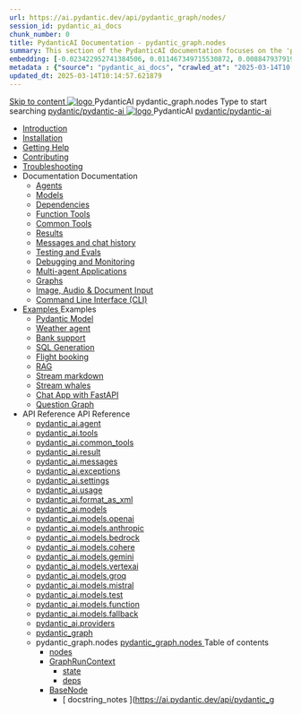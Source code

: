 ```yaml
---
url: https://ai.pydantic.dev/api/pydantic_graph/nodes/
session_id: pydantic_ai_docs
chunk_number: 0
title: PydanticAI Documentation - pydantic_graph.nodes
summary: This section of the PydanticAI documentation focuses on the 'pydantic_graph.nodes' API. It includes navigation links to various resources such as installation guides, getting help, contributing, and troubleshooting, as well as other related documentation topics like agents and models.
embedding: [-0.023422952741384506, 0.011467349715530872, 0.008847937919199467, -0.03507504612207413, 0.027474135160446167, 0.00338808074593544, -0.03811013326048851, 0.020110750570893288, -0.002048683585599065, 0.028107544407248497, 0.010510638356208801, -0.05014491453766823, 0.0050045945681631565, -0.03589320182800293, 0.02821311168372631, -0.018091756850481033, -0.021417155861854553, 0.008577419444918633, 0.015808843076229095, 0.05452599748969078, 0.052097927778959274, -0.0023307488299906254, 0.030799534171819687, 0.0221957229077816, 0.002475905232131481, 0.026893509551882744, 0.016970094293355942, 0.03367627039551735, 0.023568108677864075, -0.010668990202248096, 0.03114263154566288, -0.014014183543622494, -0.029110442847013474, 0.018170934170484543, 0.018804343417286873, -0.0035662271548062563, -0.00738977687433362, 0.01422531995922327, 0.0016173383919522166, 0.034890301525592804, 0.004645002540200949, -0.028424248099327087, 0.014555221423506737, 0.006875131744891405, -0.06355208158493042, -0.01517543476074934, 0.0011480546090751886, 0.03560288995504379, 0.006703583057969809, 0.00596460560336709, -0.07885947823524475, 0.004651600494980812, -0.026194119825959206, 0.013657891191542149, -0.05318000167608261, 0.011704878881573677, -0.027764447033405304, 0.014673985540866852, -0.00868298765271902, -0.030456436797976494, 0.03153851255774498, 0.012589012272655964, -0.007178640458732843, 0.08429624140262604, -0.037767037749290466, 0.01434408500790596, -0.060332249850034714, 0.013776655308902264, -0.052731335163116455, -0.028028367087244987, 0.05133255571126938, 0.053523097187280655, -0.036473825573921204, -0.04927397519350052, -0.001649503712542355, -0.03206635266542435, 0.04943232983350754, 0.07627305388450623, -0.024755751714110374, -0.042675960808992386, 0.017959797754883766, 0.05262576788663864, 0.0020899211522191763, -0.015320590697228909, -0.01422531995922327, -0.057165201753377914, -0.024439048022031784, -0.014172536320984364, -0.024597400799393654, -0.036737747490406036, -0.004786859732121229, -0.015901215374469757, -0.020321886986494064, 0.008900722488760948, 0.07395055145025253, 0.031327374279499054, 0.01741875894367695, 0.0020882717799395323, -0.027368566021323204, 0.005278411787003279, 0.019266203045845032, -0.04658198729157448, -0.05584559962153435, 0.015742864459753036, 0.028635384514927864, 0.006311001256108284, 0.010550226084887981, 0.013479745015501976, -0.009059074334800243, 0.001523316721431911, -0.10979097336530685, -0.01879114657640457, 0.0024033270310610533, 0.03795178234577179, -0.06012111157178879, -0.038083743304014206, -0.02077055163681507, 0.0056182099506258965, 0.03174964711070061, -0.028793737292289734, -0.030482828617095947, 0.0002055694058071822, 0.0057369740679860115, 0.021192824468016624, 0.030245300382375717, 0.01689091883599758, -0.006208732258528471, -0.010378677397966385, -0.03861158341169357, -0.0214039608836174, 0.005703983828425407, -0.019596105441451073, 0.012358082458376884, -0.03462638333439827, -0.02329099364578724, 0.002513843821361661, -0.042042553424835205, 0.0017385769169777632, -0.016297096386551857, 0.017497936263680458, 0.025244005024433136, -0.0531008243560791, 0.007033484056591988, 0.040379852056503296, -0.014014183543622494, 0.026576803997159004, -0.04645002633333206, 0.03869076073169708, -0.05275772884488106, 0.029664674773812294, 0.06376321613788605, 0.024135539308190346, -0.01537337526679039, -0.02322501316666603, -0.044417835772037506, -0.011625702492892742, 0.017458347603678703, 0.005120059475302696, 0.003487050998955965, -0.03869076073169708, -0.013169637881219387, 0.05017130449414253, -0.00758771738037467, -0.0013229020405560732, -0.015558118931949139, 0.005275113042443991, -0.07257816195487976, -0.02995498850941658, -0.03739754855632782, -0.05220349505543709, 0.004328297916799784, -0.05420929193496704, -0.03098427876830101, 0.02995498850941658, 0.015360179357230663, -0.00919103529304266, -0.03686970844864845, -0.002786011900752783, -0.014159340411424637, -0.011414566077291965, -0.0206121988594532, -0.0012321793474256992, -0.032145529985427856, -0.021984586492180824, -0.015346982516348362, 0.0005991822108626366, 0.007475551217794418, 0.00923062302172184, -0.021733861416578293, 0.028318680822849274, 0.021126843988895416, 0.02750052697956562, 0.033861011266708374, 0.015056670643389225, 0.02360769733786583, -0.033940188586711884, 0.06054338440299034, 0.014132948592305183, 0.008412469178438187, 0.02837146446108818, 0.0002818589564412832, 0.008861133828759193, 0.01164549682289362, 0.03043004497885704, 0.0013641396071761847, -0.03262058645486832, 0.022789543494582176, -0.021456744521856308, -0.00799679383635521, -0.02979663573205471, 0.027870016172528267, -0.06228526309132576, -0.00839927326887846, 0.0012115604477003217, 0.004282111767679453, 0.004447062034159899, -0.07004452496767044, 0.028793737292289734, 0.0015274405013769865, 0.027711663395166397, -0.029189618304371834, 0.05212431773543358, 0.03781982138752937, 0.013453352265059948, 0.009019486606121063, -0.00800339225679636, 0.01814454048871994, -0.04447061941027641, 0.01616513729095459, 0.04484010860323906, 0.0011233120458200574, -0.006357187405228615, 0.0007995969499461353, -0.028477033600211143, -0.015558118931949139, -0.054948270320892334, -0.0005748520488850772, -0.019688475877046585, 0.024373067542910576, -0.030245300382375717, -0.029110442847013474, -0.023832030594348907, 0.005802954081445932, 0.0428079217672348, 0.04101325944066048, 0.0022152834571897984, -0.01792020909488201, -0.027131037786602974, 0.015228218398988247, 0.05959327146410942, 0.05484269931912422, 0.008214528672397137, 0.008940310217440128, -0.005905223544687033, -0.010537030175328255, -0.026167728006839752, -0.008801751770079136, -0.001000424032099545, 0.004067676141858101, 0.012661591172218323, 0.01727360300719738, 0.030878709629178047, -0.01129580195993185, -0.03011334128677845, -0.018685579299926758, -0.024518223479390144, 0.0023967288434505463, 0.017946600914001465, -0.06075452268123627, -0.0737394168972969, 0.02726299874484539, 0.0217866450548172, 0.06830265372991562, -0.03510143980383873, -0.03130098432302475, 0.004311802797019482, 0.01054362766444683, 0.03494308888912201, 0.021034471690654755, -0.018527226522564888, 0.01307066809386015, 0.03227749094367027, 0.06824986636638641, 0.03613073006272316, -0.019794045016169548, 0.027711663395166397, -0.0033221004996448755, 0.0024297190830111504, 0.0033171521499753, -0.013275206089019775, 0.039350561797618866, 0.009322995319962502, 0.03977283462882042, -0.025375965982675552, 0.025217613205313683, -0.046793121844530106, 0.05690127983689308, 0.012767159380018711, 0.04724178835749626, -0.03198717534542084, 0.02591700293123722, -0.01196879893541336, 0.00412375945597887, -0.01871197111904621, 0.006515539716929197, 0.006733274087309837, -0.005826047156006098, -0.009138250723481178, 0.04507763683795929, -0.021364372223615646, -0.018514029681682587, 0.01799938455224037, -0.023396560922265053, -0.023818833753466606, -0.031010670587420464, 0.0005443362169899046, 0.08603811264038086, -0.018184129148721695, 0.015043473802506924, -0.02162829227745533, -0.053127218037843704, -0.06360486149787903, 0.06756367534399033, 0.03262058645486832, -0.04328297823667526, 0.0030763244722038507, 0.016521429643034935, 0.008168342523276806, 0.006941111758351326, -0.005700685083866119, 0.026286492124199867, -0.03446802869439125, -0.00299219973385334, 0.042675960808992386, -0.0021954895928502083, -0.03504865616559982, -0.008900722488760948, 0.05080471560359001, -0.021179627627134323, 0.03209274634718895, -0.04272874444723129, -0.050435226410627365, -0.021456744521856308, -0.0340721495449543, -0.02971746027469635, 0.03510143980383873, -0.011210027150809765, 0.038532406091690063, -0.02194499783217907, 0.015888020396232605, 0.0007740296423435211, -0.014264908619225025, 0.0221825260668993, 0.025415554642677307, -0.01855361834168434, -0.003876333823427558, 0.008603811264038086, -0.020876118913292885, -0.009164642542600632, 0.03536536172032356, -0.06550509482622147, -0.02496688812971115, -0.009448357857763767, -0.0014383672969415784, -0.017326386645436287, -0.016059568151831627, -0.03159129619598389, 0.012470248155295849, 0.03504865616559982, 0.004585620481520891, 0.035312578082084656, 0.012034779414534569, 0.001378160435706377, -0.02075735479593277, -0.010537030175328255, -0.03892828896641731, -0.03380822762846947, -0.027632486075162888, 0.0024956990964710712, 0.04462897405028343, 0.006528735626488924, -0.008300302550196648, 0.020717767998576164, 0.018566813319921494, 0.030720358714461327, -0.007356786634773016, -0.01632348820567131, 0.011262811720371246, -0.0038268486969172955, 0.05568724498152733, 0.028872912749648094, -0.030086947605013847, -0.00799679383635521, 0.0010573319159448147, 0.01933218352496624, 0.006119658704847097, -0.005390578415244818, -0.0033039560075849295, 0.0673525407910347, 0.018487637862563133, -0.00903928093612194, 0.00033237499883398414, -0.02797558344900608, 0.014792749658226967, -0.010385275818407536, 0.011566320434212685, 0.06281310319900513, 0.03264697641134262, -0.007402972783893347, -0.014990690164268017, 0.027843622490763664, 0.0028717860113829374, -0.013710674829781055, -0.04090769216418266, -0.017788248136639595, -0.0506991483271122, 0.01910785213112831, 0.015835236757993698, -0.014304496347904205, 0.03388740494847298, -0.007231424562633038, -0.06149350106716156, -0.04088130220770836, -0.013618302531540394, -0.06466054916381836, 0.04779602214694023, 0.06212690845131874, -0.025639886036515236, 0.013842635788023472, -0.047030650079250336, 0.030139733105897903, 0.05061997100710869, 0.039640873670578, 0.00115382787771523, 0.049485113471746445, -0.024293892085552216, 0.00677616149187088, 0.022327682003378868, -0.002630958566442132, 0.0023208516649901867, 0.027078254148364067, -0.06634964048862457, -0.01557131577283144, 0.006132855080068111, -0.017339583486318588, -0.03771425411105156, 0.007178640458732843, -0.05563446134328842, -0.02637886442244053, -0.026405256241559982, 0.005021089222282171, 0.0099102184176445, -0.028160328045487404, 0.009375778958201408, -0.03679053112864494, -0.028872912749648094, 0.06619128584861755, 0.017722267657518387, 0.05006573721766472, -0.006954307667911053, 0.03354430943727493, 0.02528359368443489, -0.042438432574272156, 0.03581402450799942, -0.02805475890636444, -0.004941913299262524, -0.0017072363989427686, -0.0037443735636770725, 0.023568108677864075, 0.022222114726901054, 0.052256278693675995, -0.04032706841826439, -0.023040268570184708, -0.03380822762846947, 0.003036736510694027, -0.014172536320984364, 0.004031387157738209, 0.034441638737916946, 0.0016148642171174288, 0.01649503782391548, -0.002277964726090431, -0.02148313634097576, 0.006202134303748608, 0.003559629200026393, 0.040300674736499786, 0.05127977207303047, 0.013011286035180092, -0.013657891191542149, -0.00019134243484586477, 0.023990383371710777, -0.034204110503196716, 0.0027695167809724808, 0.03818931058049202, -0.015742864459753036, 0.027315782383084297, 0.02377924695611, -0.05737634003162384, -0.012285503558814526, -0.010913116857409477, -0.027289390563964844, -0.012424062006175518, -0.007264414336532354, -0.027051862329244614, 0.04127718135714531, 0.0013179534580558538, -0.060490600764751434, 0.01893630251288414, 0.009507739916443825, -0.001640431466512382, 0.04270235449075699, -0.046397242695093155, 0.0037146825343370438, 0.005895326379686594, 0.023343777284026146, 0.018038973212242126, 0.041488319635391235, 0.008927114307880402, 0.013255411759018898, -0.006413270719349384, -0.006660696119070053, 0.01561090350151062, -0.0257454551756382, 0.006954307667911053, -0.01759030856192112, 0.008729173801839352, -0.013466548174619675, -0.005661096889525652, -0.029691068455576897, -0.0018886817852035165, -0.004206234589219093, 0.017788248136639595, -0.0033204511273652315, 0.030139733105897903, 0.004641703329980373, -0.06186299026012421, 0.0116850845515728, 0.01989961415529251, -0.00844545941799879, -0.02131158858537674, -0.005070574581623077, -0.012786952778697014, 0.020110750570893288, -0.03615712374448776, 0.004272214602679014, -0.009507739916443825, 0.0022400261368602514, 0.017062466591596603, -0.01592760905623436, 0.001568678067997098, 0.0356556735932827, 0.06524117290973663, -0.019068263471126556, 0.01355232298374176, -0.03742394223809242, -0.001315479283221066, 0.017168035730719566, -0.02029549330472946, -0.023673677816987038, 0.03145933523774147, 0.014410064555704594, -0.00878855586051941, -0.014713573269546032, 0.035470928996801376, 0.038769934326410294, -0.011005489155650139, 0.06587458401918411, 0.032910898327827454, -0.018038973212242126, -0.029849419370293617, -0.018883518874645233, -0.0011101160198450089, -0.0001359809684799984, 0.0030317879281938076, -0.014238516800105572, 0.0007365033961832523, -0.018250109627842903, -0.017220819368958473, -0.005021089222282171, -0.021364372223615646, -0.0110978614538908, -0.030482828617095947, -0.03388740494847298, 0.018012581393122673, 0.0017517729429528117, -0.03921860083937645, 0.025138437747955322, -0.01252303272485733, 0.004272214602679014, 0.008709379471838474, -0.013869027607142925, 0.02360769733786583, -0.019068263471126556, -0.011619104072451591, -0.015901215374469757, -0.016838135197758675, -0.021575508639216423, 0.031010670587420464, -0.029691068455576897, -0.047030650079250336, 0.03969365730881691, 0.0005880480748601258, -0.017709072679281235, -0.010979097336530685, 0.043151017278432846, -0.00011206316412426531, 0.0010383626213297248, -0.0072182281874120235, 0.005380681250244379, -0.02392440289258957, 0.015544923022389412, -0.029849419370293617, 0.001990951132029295, -0.004707683809101582, -0.03995757922530174, 0.003252821508795023, 0.04143553599715233, -0.04328297823667526, 0.016455449163913727, 0.052968863397836685, -0.05753469094634056, 0.011440957896411419, 0.01855361834168434, -0.004179842304438353, 0.002814053324982524, -0.02289511263370514, 0.015109454281628132, -0.011157243512570858, -0.026048963889479637, -0.0225784070789814, -0.017709072679281235, -0.03792538866400719, 0.02637886442244053, 0.03383462131023407, 0.012496639974415302, -0.03174964711070061, 0.010028982535004616, -0.010121354833245277, -0.03196078538894653, 0.005595116876065731, -0.025930199772119522, 0.008458655327558517, 0.02447863481938839, -0.021905409172177315, -0.029268793761730194, 0.025798238813877106, -0.04191059246659279, -0.012542826123535633, 0.008748968131840229, 0.019675280898809433, -0.00677616149187088, 0.0005641302559524775, 0.01972806453704834, 0.01477955374866724, -0.002263119211420417, -0.010985694825649261, -0.0108933225274086, -0.015254611149430275, -0.034520816057920456, -0.015544923022389412, 0.012687982991337776, -0.041646670550107956, 0.026919901371002197, 0.02599617838859558, -0.029902204871177673, -0.0483238622546196, 0.013334588147699833, 0.03536536172032356, 0.04784880578517914, -0.0005571198998950422, 0.018751557916402817, -0.015320590697228909, 0.04090769216418266, 0.030720358714461327, 0.029031265527009964, 0.008069372735917568, -0.013492940925061703, 0.011302399449050426, -0.04056459665298462, -0.013671087101101875, 0.030086947605013847, -0.006264815106987953, 0.0017451749881729484, -0.07088907063007355, 0.06318259239196777, 0.08978579193353653, -0.014159340411424637, 0.007238022517412901, 0.019226616248488426, 0.02107406035065651, 0.026603195816278458, 0.015109454281628132, -0.014885121956467628, 0.016336685046553612, -0.016033176332712173, 0.009250417351722717, -0.0027035365346819162, -0.01877795159816742, 0.041884198784828186, -0.01124961581081152, -0.10192613303661346, -0.03354430943727493, -0.005416970234364271, -0.016930505633354187, 0.015795648097991943, -0.015637295320630074, 0.0006070173694752157, 0.008748968131840229, 0.011355184018611908, 0.031195415183901787, -0.05061997100710869, -0.010339089669287205, 0.020427454262971878, -0.03581402450799942, 0.01687772199511528, -0.016692977398633957, 0.0026392058935016394, 0.014198928140103817, 0.012008387595415115, -0.004522939212620258, -0.02552112191915512, -0.03296368196606636, 0.02154911682009697, -0.001684968126937747, 0.005806253291666508, -0.006165844853967428, -0.012866129167377949, -0.006099864840507507, 0.011671888642013073, -0.01378985121846199, -0.008458655327558517, -0.014528828673064709, -0.0005661921459250152, -0.00225652102380991, -0.005360887385904789, 0.011315595358610153, -0.002865188056603074, -0.054789915680885315, 0.029295187443494797, -0.03845323249697685, 0.005354288965463638, -0.027368566021323204, 0.002729928819462657, -0.011467349715530872, -0.028477033600211143, -0.03074675053358078, -0.04716261103749275, -0.0016462047351524234, 0.02639205940067768, -0.006607912015169859, -0.004427268169820309, -0.01157291792333126, 0.009949807077646255, -0.01949053630232811, -0.03789899870753288, 0.023911206051707268, 0.004760467913001776, 0.001333623775281012, 0.005832645110785961, -0.01129580195993185, 0.01600678451359272, -0.02077055163681507, -0.0033666370436549187, -0.03335956484079361, 0.03106345422565937, 0.018408462405204773, -0.0103060994297266, 0.005967904347926378, 0.00021113647380843759, -0.023660480976104736, 0.009936610236763954, -0.014212124049663544, -0.005192637909203768, 0.012925511226058006, 0.024505028501152992, 0.015149042010307312, -0.02289511263370514, 0.023436149582266808, -0.06244361400604248, 0.009151446633040905, -0.0035761240869760513, -0.0048726340755820274, 0.004536135122179985, 0.011440957896411419, -0.012932109646499157, 0.01497749425470829, 0.002965807681903243, 0.009732072241604328, -0.03481112793087959, -0.04217451065778732, -0.01359191071242094, -0.06703583151102066, -0.009184436872601509, 0.010932911187410355, -0.005261917132884264, 0.019147438928484917, -0.034204110503196716, 0.005050780717283487, -0.11063551902770996, 7.025855302345008e-05, 0.011513535864651203, -0.005374083295464516, 0.05521218851208687, -0.03481112793087959, 0.026590000838041306, 0.010286305099725723, 0.026735156774520874, -0.026893509551882744, 0.0049880994483828545, 0.011427761986851692, -0.04098686948418617, -0.01654782146215439, 0.02425430342555046, -0.020493434742093086, 0.047584883868694305, -0.00657822098582983, 0.02987581118941307, -0.008108960464596748, -0.016363076865673065, 0.01458161324262619, -0.01394820399582386, 0.04191059246659279, -0.009784855879843235, 0.0023934298660606146, 0.0003496948047541082, 0.024373067542910576, 0.027949191629886627, 0.03663218021392822, -0.02044065110385418, -0.04618610441684723, -0.04344132915139198, 0.03842683881521225, -0.013380774296820164, 0.04447061941027641, 0.003625609213486314, 0.023832030594348907, 0.015650492161512375, 0.008353087119758129, 0.02519122138619423, -0.0257454551756382, -0.0016824938356876373, 0.01600678451359272, 0.012509836815297604, 0.015954000875353813, -0.020480237901210785, -0.0030185917858034372, -0.010385275818407536, 0.010635999962687492, 0.01608595997095108, 0.02821311168372631, -0.006146050989627838, 0.0027183822821825743, 0.047189004719257355, 0.024848124012351036, -0.049326758831739426, -0.010603009723126888, -0.0012016635155305266, 0.012054573744535446, 0.006449559703469276, 0.007092866115272045, -0.0012239317875355482, -0.015505335293710232, -0.02908405102789402, -0.016415860503911972, -0.022947896271944046, 0.00453943433240056, -0.006624407134950161, -0.0026375565212219954, -0.014132948592305183, 0.02305346354842186, -0.002433018060401082, -0.03193439170718193, -0.002353841904550791, 0.03233027458190918, -0.013288401998579502, -0.016059568151831627, 0.011203429661691189, -0.03364987671375275, 0.02734217420220375, -0.0221825260668993, -0.019688475877046585, 0.029691068455576897, -0.0014350683195516467, -0.007831843569874763, 0.002904776018112898, -0.01567688398063183, 0.004090769216418266, -0.0053377943113446236, 0.006739872507750988, -0.022842327132821083, -0.005809552036225796, 0.016917310655117035, -0.029031265527009964, -0.0017187829362228513, 0.010860332287847996, 0.020071161910891533, 0.02281593531370163, -0.005314701236784458, 0.031432945281267166, 0.027394957840442657, 0.002891580108553171, 0.0332803875207901, -0.03288450837135315, 0.041884198784828186, 0.0014853781322017312, -0.03998396918177605, -0.028107544407248497, 0.027843622490763664, 0.009778258390724659, 0.021654685959219933, -0.008023186586797237, -0.028740953654050827, -0.04761127755045891, -0.005928316619247198, 0.04557908698916435, -0.000955062685534358, -0.05159647762775421, -0.02036147378385067, 0.007858236320316792, -0.017735464498400688, 0.0014474395429715514, 0.053839802742004395, 0.003272615373134613, 0.010576617904007435, -0.0044602579437196255, 0.00360581511631608, -0.013499538414180279, 0.00931639689952135, 0.0107019804418087, 0.00522892689332366, -0.04325658455491066, 0.045209597796201706, -0.013565518893301487, 0.0014680583262816072, 0.04684590548276901, -0.03436246141791344, 0.008056175895035267, 0.008122156374156475, 0.016270704567432404, -0.019952397793531418, 0.0005917594535276294, -0.006835543550550938, -0.045130424201488495, 0.017484739422798157, 0.0007472251891158521, -0.01632348820567131, 0.007079670205712318, -0.02036147378385067, 0.01711525022983551, -0.0072974045760929585, -0.0064858486875891685, 0.025732258334755898, 0.00721163023263216, 0.018329285085201263, -0.0050870697014033794, -0.034995872527360916, -0.02306666038930416, 0.017735464498400688, -0.021839430555701256, 0.025692669674754143, 0.0027893108781427145, -0.021984586492180824, -0.018368873745203018, -0.00903268251568079, -0.01694370247423649, -0.009151446633040905, -0.03668496385216713, -0.001450738520361483, -0.012199729681015015, 0.027790838852524757, 0.03219831362366676, 0.06138793006539345, 0.024623792618513107, 0.09295283257961273, 0.05133255571126938, 0.007924215868115425, -0.036579396575689316, 0.0016346581978723407, -0.009059074334800243, -0.033412348479032516, 0.023251404985785484, 0.011704878881573677, 0.04404834657907486, -0.005552229471504688, -0.0009633101872168481, 0.02805475890636444, -0.018263306468725204, 0.033729054033756256, 0.03718641400337219, 0.009092064574360847, -0.007343590725213289, 0.039640873670578, 0.01315644197165966, 0.007020288147032261, 0.009454955346882343, 0.008557625114917755, -0.0038895297329872847, 0.004918820224702358, 0.013605106621980667, 0.028661776334047318, 0.01311685424298048, -0.02401677519083023, 0.03481112793087959, 0.023752853274345398, -0.004549331497400999, -0.019820436835289, 0.01996559277176857, 0.02344934456050396, 0.013895419426262379, 0.0017748660175129771, -0.007944010198116302, -0.0038235497195273638, -0.018263306468725204, 0.02164148911833763, -0.00011690858082147315, -0.014528828673064709, -0.0036849912721663713, 0.005911821499466896, -0.02987581118941307, -0.02172066457569599, 0.0003478391154203564, 0.023119444027543068, -0.011223223991692066, 0.016521429643034935, 0.0024742556270211935, 0.028477033600211143, -0.002929518697783351, -0.00463510537520051, -0.01414614450186491, 0.019820436835289, -0.02566627785563469, 0.0016791948582977057, 0.03423050045967102, -0.002243325114250183, 0.036236297339200974, 0.013479745015501976, 0.01402737945318222, -0.0007773286197334528, -0.029347971081733704, 0.005941512528806925, 0.0016692978097125888, -0.030931495130062103, 0.004968305118381977, 0.014858730137348175, 0.006429765839129686, 0.0420161597430706, -0.00045320115168578923, -0.025415554642677307, -0.020018378272652626, 0.013882223516702652, 0.025098849087953568, -0.0210080798715353, -0.012773756869137287, -0.009652895852923393, 0.03494308888912201, -0.0008692884584888816, -0.00369488843716681, 0.013097059912979603, 0.010807548649609089, 0.0428079217672348, 0.0037806625477969646, -0.01665339060127735, -0.003919220995157957, -0.011546526104211807, 0.00421943049877882, 0.0026375565212219954, 0.022050566971302032, 0.02757970243692398, -0.04959068074822426, 0.04391638934612274, 0.0001676308165770024, 0.010398471727967262, -0.03781982138752937, -0.020862923935055733, -0.01974126137793064, -0.037529509514570236, -0.0033600390888750553, -0.01776185631752014, -0.023185424506664276, -0.006875131744891405, -0.004981501493602991, 0.008814947679638863, -0.00517284357920289, -0.022763151675462723, -0.012879325076937675, -0.05101585388183594, -0.013578714802861214, 0.014119751751422882, 0.004859438166022301, -0.003323750104755163, 0.005779861006885767, -0.007759265601634979, 0.0023571408819407225, 0.004961707163602114, 0.012476846575737, 0.0037542704958468676, 0.012793551199138165, -0.03892828896641731, 0.01743195578455925, 0.007680089678615332, 0.0017732165288180113, 0.025481533259153366, 0.0072182281874120235, 0.002974055241793394, 0.005542332772165537, -0.09010249376296997, 0.019609300419688225, 0.0112892035394907, -0.0002633020339999348, -0.032462235540151596, -0.013539127074182034, 0.00967269018292427, 0.016758957877755165, 0.026880312711000443, -0.04067016392946243, -0.02187901735305786, -0.0340721495449543, 0.00495510920882225, 0.011078067123889923, 0.020955296233296394, 0.007818647660315037, 0.003244573948904872, 0.003318801522254944, -0.01941136084496975, 0.011460752226412296, -0.008293705061078072, 0.01687772199511528, -0.012945305556058884, 0.0029212711378932, 0.029110442847013474, -0.013473146595060825, 0.052652161568403244, -0.03299007564783096, 0.014172536320984364, -0.045684654265642166, -0.005885429214686155, -0.02107406035065651, -0.035207007080316544, -0.0004767065984196961, -0.002370336791500449, -0.01462120097130537, -0.01671936921775341, 0.031406551599502563, -0.015135846100747585, 0.017867425456643105, 0.001009496278129518, -0.012806747108697891, 0.0038268486969172955, 0.08408510684967041, -0.004453659988939762, -0.03631547465920448, 0.028107544407248497, 0.0038796328008174896, 0.021377569064497948, -0.002830548444762826, 0.010596412234008312, 0.006146050989627838, -0.021140040829777718, -0.02860899269580841, 0.027447743341326714, 0.00758771738037467, -0.0010169190354645252, -0.0011653744149953127, -0.01830289326608181, 0.00429530767723918, 0.006248319987207651, 0.01458161324262619, 0.005895326379686594, 0.02321181632578373, 0.054156508296728134, -0.025006476789712906, -0.00795720610767603, 0.014766357839107513, -0.0067827594466507435, 0.025098849087953568, -0.007336992770433426, 0.010246717371046543, 0.020585807040333748, 0.001207436784170568, -0.05790418013930321, -0.017880620434880257, -0.0006618633633479476, -0.039588090032339096, 0.018989088013768196, 0.003427668707445264, -0.012542826123535633, -0.007501943036913872, 0.018236912786960602, 0.03679053112864494, 0.010372079908847809, -0.013763459399342537, -0.005575322546064854, -0.007158846128731966, 0.024689771234989166, 0.02226170338690281, 0.0014136247336864471, 0.004011593293398619, -0.002081673825159669, -0.01664019376039505, 0.016679782420396805, 0.0013237267266958952, -0.01541296299546957, 0.0017996085807681084, -0.025890611112117767, 0.012549424543976784, 0.046634770929813385, 0.03979922831058502, 0.04286070540547371, -0.030720358714461327, 0.009560523554682732, 0.004786859732121229, 0.01576925627887249, -0.015967195853590965, -0.053839802742004395, 0.01702287793159485, -0.014080164022743702, 0.0021113648544996977, 0.03285811468958855, -0.023660480976104736, 0.002675495110452175, 0.006835543550550938, 0.0033666370436549187, 0.004034686367958784, 0.023739658296108246, -0.00966609176248312, -6.773274799343199e-05, 0.043863601982593536, 0.04272874444723129, -0.012470248155295849, -0.025719063356518745, -0.028899306431412697, 0.03929777815937996, -0.02645803987979889, -0.03890189528465271, 0.016217920929193497, 0.007548129186034203, -0.024307087063789368, 0.01799938455224037, 0.02757970243692398, 0.02226170338690281, -0.020071161910891533, 0.03834766149520874, 0.0008577419794164598, 0.009494544006884098, -0.01759030856192112, -0.006690387148410082, -0.013829439878463745, 0.018250109627842903, 0.015254611149430275, 0.0214039608836174, -0.031802430748939514, 0.014317692257463932, 0.010028982535004616, 0.009633101522922516, 0.003427668707445264, -0.012654992751777172, -0.030139733105897903, 0.030957886949181557, 0.01839526556432247, 0.020730962976813316, 0.012384474277496338, -0.017471544444561005, -0.021258804947137833, -0.005179441999644041, -0.024201519787311554, -0.008900722488760948, -0.04304545000195503, 0.010583216324448586, 0.00820133276283741, -0.03781982138752937, -0.005294906906783581, -0.030166124925017357, 0.0186327937990427, 0.01192921120673418, 0.03346513211727142, -0.008405870757997036, -0.021588705480098724, -0.001019393326714635, -0.005116760730743408, 0.020651787519454956, -0.003056530375033617, 0.004222729708999395, -0.0035662271548062563, 0.015188630670309067, 0.018909910693764687, -0.0032874608878046274, -0.04589579254388809, 0.014885121956467628, 0.004549331497400999, 0.02329099364578724, 0.001901877811178565, -0.013710674829781055, 0.017168035730719566, -0.011229821480810642, 0.02290830761194229, 0.015254611149430275, -0.007548129186034203, 0.01987322047352791, -0.013341186568140984, 0.00028144658426754177, -0.009850836358964443, 0.03185521811246872, 0.016033176332712173, -0.0776982232928276, 0.02075735479593277, -0.019820436835289, -0.015584511682391167, -0.016824938356876373, 0.0002597968268673867, 0.005512641742825508, -0.007633903529495001, -0.025336377322673798, 0.01925300806760788, 0.019688475877046585, -0.007264414336532354, 0.0017154839588329196, 0.013275206089019775, 0.0043579889461398125, 0.01917383074760437, -0.012879325076937675, 0.01192921120673418, 0.021285196766257286, 0.01276056095957756, -0.018421657383441925, -0.0010169190354645252, -0.02354171685874462, 0.006631005089730024, -0.008630204014480114, -0.04328297823667526, -0.023647285997867584, 0.007310600485652685, -0.02710464596748352, 0.0012849634513258934, 0.0017006383277475834, -0.032831721007823944, -0.013882223516702652, 0.007165444083511829, -0.03972005099058151, 0.0013113555032759905, -0.007897824048995972, -0.0008866082644090056, -0.00029794161673635244, -0.009837640449404716, 0.043546900153160095, -0.0027447743341326714, -0.007402972783893347, 0.025309985503554344, 0.018989088013768196, -0.016204724088311195, 0.009976198896765709, -0.007435963023453951, 0.007132454309612513, -0.021258804947137833, 0.017616700381040573, -0.01089992094784975, 0.02107406035065651, 0.0059448117390275, -0.014951102435588837, -0.010160943493247032, -0.0041402545757591724, 0.009817846119403839, -0.007323796860873699, 0.0034903499763458967, 0.011757662519812584, 0.0024396160151809454, 0.00986403226852417, 0.022050566971302032, -0.008920515887439251, -0.00011061984696425498, -0.003909323830157518, 0.00503098638728261, -0.027632486075162888, -0.0005595941329374909, -0.002144354861229658, 0.013763459399342537, -0.0006004193564876914, -0.02281593531370163, 0.012252514250576496, 0.041805021464824677, -0.01569007895886898, -0.006409971509128809, -0.0103060994297266, 0.001127435825765133, -0.007053277920931578, -0.022235309705138206, -0.02083653211593628, 0.02860899269580841, -0.01314984355121851, -0.009850836358964443, 0.0210080798715353, 0.0008132053771987557, 0.009527533315122128, -0.040221501141786575, -0.015624099411070347, 0.005532435607165098, -0.016297096386551857, -0.03631547465920448, 0.015782451257109642, 0.002515493193641305, 0.012008387595415115, -0.020031573250889778, -0.03320121020078659, 0.00301034445874393, -0.024755751714110374, 0.02512524090707302, -0.003506844863295555, -0.00369488843716681, -0.003020241390913725, -0.010734970681369305, 0.019134243950247765, -0.004410773050040007, -0.013440156355500221, 0.024861320853233337, 0.020889315754175186, -0.02344934456050396, 0.0032264292240142822, -0.06888327747583389, 0.0005162946763448417, 0.01567688398063183, 0.019820436835289, -0.008702781982719898, 0.002856940496712923, -0.004625208675861359, -0.0017105353763327003, 0.018738362938165665, -0.0023934298660606146, -0.0052256276831030846, -0.014489240944385529, 0.013684283010661602, -0.007086268160492182, -0.008181538432836533, 0.010398471727967262, 0.011203429661691189, 0.017339583486318588, -0.006007492542266846, 0.0051035648211836815, 0.006139453034847975, -0.00031340570421889424, 0.039429739117622375, 0.013050873763859272, 0.03050922229886055, -0.015228218398988247, 0.01910785213112831, 0.012384474277496338, 0.0016528028063476086, 0.0001605173310963437, 0.005393877159804106, 0.002469307044520974, -0.021219216287136078, -0.009679287672042847, 0.04586939886212349, 0.014937905594706535, -0.004549331497400999, 0.03227749094367027, 0.012424062006175518, 0.008920515887439251, -0.019675280898809433, 0.008174940943717957, 0.0022763151209801435, -0.012701178900897503, 0.003516742028295994, -0.01871197111904621, 0.03233027458190918, 0.02892569825053215, -0.0013484692899510264, 0.02940075471997261, -0.017537523061037064, 0.016904113814234734, 0.03240944817662239, -0.021826233714818954, 0.007145650219172239, 0.005905223544687033, 0.027922799810767174, 0.0021938399877399206, -0.03890189528465271, 0.003734476398676634, 0.01592760905623436, 0.0009352686465717852, 0.010556823574006557, 0.015742864459753036, 0.03874354436993599, -0.007937411777675152, 0.014476045034825802, -0.006393476389348507, -0.0019596104975789785, 0.009290005080401897, 0.024531420320272446, 0.011777456849813461, -0.03206635266542435, 0.010748166590929031, 0.011876426637172699, -0.0202163178473711, -0.003939014859497547, 0.012681384570896626, 0.01137497741729021, -0.014119751751422882, -0.0033847817685455084, 0.010827342979609966, -0.001855691778473556, 0.008069372735917568, 0.004414072260260582, -0.009613308124244213, 0.014159340411424637, 0.01164549682289362, -0.034652773290872574, -0.0003010344225913286, -0.02558710239827633, 0.015465747565031052, -0.019437752664089203, -0.011704878881573677, -0.013921811245381832, 0.015122650191187859, -0.011302399449050426, 0.0022053865250200033, 0.019846828654408455, -0.03694888576865196, 0.005469754338264465, -0.010979097336530685, 0.021417155861854553, -0.002134457929059863, 0.027526918798685074, -0.019147438928484917, -0.011394771747291088, -0.02424110658466816, -0.024623792618513107, -0.004268915858119726, 0.0029509621672332287, -0.04502485319972038, 0.03343873843550682, -0.013024481944739819, 0.008207930251955986, -0.0028635384514927864, 0.0007740296423435211, 0.010807548649609089, 0.0033501421567052603, 0.015426158905029297, -0.02677474543452263]
metadata : {"source": "pydantic_ai_docs", "crawled_at": "2025-03-14T10:14:57.620370", "url_path": "/api/pydantic_graph/nodes/", "chunk_size": 5000}
updated_dt: 2025-03-14T10:14:57.621879
---
```

[ Skip to content ](https://ai.pydantic.dev/api/pydantic_graph/nodes/#pydantic_graphnodes)
[ ![logo](https://ai.pydantic.dev/img/logo-white.svg) ](https://ai.pydantic.dev/ "PydanticAI")
PydanticAI 
pydantic_graph.nodes 
Type to start searching
[ pydantic/pydantic-ai  ](https://github.com/pydantic/pydantic-ai "Go to repository")
[ ![logo](https://ai.pydantic.dev/img/logo-white.svg) ](https://ai.pydantic.dev/ "PydanticAI") PydanticAI 
[ pydantic/pydantic-ai  ](https://github.com/pydantic/pydantic-ai "Go to repository")
  * [ Introduction  ](https://ai.pydantic.dev/)
  * [ Installation  ](https://ai.pydantic.dev/install/)
  * [ Getting Help  ](https://ai.pydantic.dev/help/)
  * [ Contributing  ](https://ai.pydantic.dev/contributing/)
  * [ Troubleshooting  ](https://ai.pydantic.dev/troubleshooting/)
  * Documentation  Documentation 
    * [ Agents  ](https://ai.pydantic.dev/agents/)
    * [ Models  ](https://ai.pydantic.dev/models/)
    * [ Dependencies  ](https://ai.pydantic.dev/dependencies/)
    * [ Function Tools  ](https://ai.pydantic.dev/tools/)
    * [ Common Tools  ](https://ai.pydantic.dev/common_tools/)
    * [ Results  ](https://ai.pydantic.dev/results/)
    * [ Messages and chat history  ](https://ai.pydantic.dev/message-history/)
    * [ Testing and Evals  ](https://ai.pydantic.dev/testing-evals/)
    * [ Debugging and Monitoring  ](https://ai.pydantic.dev/logfire/)
    * [ Multi-agent Applications  ](https://ai.pydantic.dev/multi-agent-applications/)
    * [ Graphs  ](https://ai.pydantic.dev/graph/)
    * [ Image, Audio & Document Input  ](https://ai.pydantic.dev/input/)
    * [ Command Line Interface (CLI)  ](https://ai.pydantic.dev/cli/)
  * [ Examples  ](https://ai.pydantic.dev/examples/)
Examples 
    * [ Pydantic Model  ](https://ai.pydantic.dev/examples/pydantic-model/)
    * [ Weather agent  ](https://ai.pydantic.dev/examples/weather-agent/)
    * [ Bank support  ](https://ai.pydantic.dev/examples/bank-support/)
    * [ SQL Generation  ](https://ai.pydantic.dev/examples/sql-gen/)
    * [ Flight booking  ](https://ai.pydantic.dev/examples/flight-booking/)
    * [ RAG  ](https://ai.pydantic.dev/examples/rag/)
    * [ Stream markdown  ](https://ai.pydantic.dev/examples/stream-markdown/)
    * [ Stream whales  ](https://ai.pydantic.dev/examples/stream-whales/)
    * [ Chat App with FastAPI  ](https://ai.pydantic.dev/examples/chat-app/)
    * [ Question Graph  ](https://ai.pydantic.dev/examples/question-graph/)
  * API Reference  API Reference 
    * [ pydantic_ai.agent  ](https://ai.pydantic.dev/api/agent/)
    * [ pydantic_ai.tools  ](https://ai.pydantic.dev/api/tools/)
    * [ pydantic_ai.common_tools  ](https://ai.pydantic.dev/api/common_tools/)
    * [ pydantic_ai.result  ](https://ai.pydantic.dev/api/result/)
    * [ pydantic_ai.messages  ](https://ai.pydantic.dev/api/messages/)
    * [ pydantic_ai.exceptions  ](https://ai.pydantic.dev/api/exceptions/)
    * [ pydantic_ai.settings  ](https://ai.pydantic.dev/api/settings/)
    * [ pydantic_ai.usage  ](https://ai.pydantic.dev/api/usage/)
    * [ pydantic_ai.format_as_xml  ](https://ai.pydantic.dev/api/format_as_xml/)
    * [ pydantic_ai.models  ](https://ai.pydantic.dev/api/models/base/)
    * [ pydantic_ai.models.openai  ](https://ai.pydantic.dev/api/models/openai/)
    * [ pydantic_ai.models.anthropic  ](https://ai.pydantic.dev/api/models/anthropic/)
    * [ pydantic_ai.models.bedrock  ](https://ai.pydantic.dev/api/models/bedrock/)
    * [ pydantic_ai.models.cohere  ](https://ai.pydantic.dev/api/models/cohere/)
    * [ pydantic_ai.models.gemini  ](https://ai.pydantic.dev/api/models/gemini/)
    * [ pydantic_ai.models.vertexai  ](https://ai.pydantic.dev/api/models/vertexai/)
    * [ pydantic_ai.models.groq  ](https://ai.pydantic.dev/api/models/groq/)
    * [ pydantic_ai.models.mistral  ](https://ai.pydantic.dev/api/models/mistral/)
    * [ pydantic_ai.models.test  ](https://ai.pydantic.dev/api/models/test/)
    * [ pydantic_ai.models.function  ](https://ai.pydantic.dev/api/models/function/)
    * [ pydantic_ai.models.fallback  ](https://ai.pydantic.dev/api/models/fallback/)
    * [ pydantic_ai.providers  ](https://ai.pydantic.dev/api/providers/)
    * [ pydantic_graph  ](https://ai.pydantic.dev/api/pydantic_graph/graph/)
    * pydantic_graph.nodes  [ pydantic_graph.nodes  ](https://ai.pydantic.dev/api/pydantic_graph/nodes/) Table of contents 
      * [ nodes  ](https://ai.pydantic.dev/api/pydantic_graph/nodes/#pydantic_graph.nodes)
      * [ GraphRunContext  ](https://ai.pydantic.dev/api/pydantic_graph/nodes/#pydantic_graph.nodes.GraphRunContext)
        * [ state  ](https://ai.pydantic.dev/api/pydantic_graph/nodes/#pydantic_graph.nodes.GraphRunContext.state)
        * [ deps  ](https://ai.pydantic.dev/api/pydantic_graph/nodes/#pydantic_graph.nodes.GraphRunContext.deps)
      * [ BaseNode  ](https://ai.pydantic.dev/api/pydantic_graph/nodes/#pydantic_graph.nodes.BaseNode)
        * [ docstring_notes  ](https://ai.pydantic.dev/api/pydantic_g